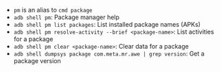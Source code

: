 - `pm` is an alias to `cmd package`
- `adb shell pm`: Package manager help
- `adb shell pm list packages`: List installed package names (APKs)
- `adb shell pm resolve-activity --brief <package-name>`: List activities for a package
- `adb shell pm clear <package-name>`: Clear data for a package
- `adb shell dumpsys package com.meta.mr.awe | grep version`: Get a package version
